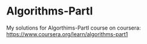 # Algorithms-PartI
My solutions for Algorthims-PartI course on coursera: https://www.coursera.org/learn/algorithms-part1
